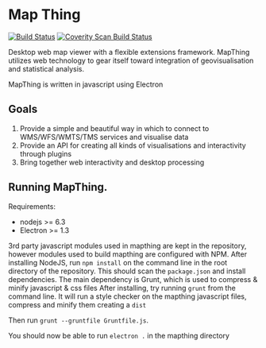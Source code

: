 # Map Thing 
[![Build Status](https://travis-ci.org/JamesRamm/MapThing.svg?branch=master)](https://travis-ci.org/JamesRamm/MapThing) 
<a href="https://scan.coverity.com/projects/jamesramm-mapthing">
  <img alt="Coverity Scan Build Status"
       src="https://scan.coverity.com/projects/9787/badge.svg"/>
</a>

Desktop web map viewer with a flexible extensions framework. MapThing utilizes web technology to gear itself toward integration of geovisualisation and statistical analysis. 

MapThing is written in javascript using Electron

## Goals
1. Provide a simple and beautiful way in which to connect to WMS/WFS/WMTS/TMS services and visualise data
2. Provide an API for creating all kinds of visualisations and interactivity through plugins
3. Bring together web interactivity and desktop processing 

## Running MapThing.

Requirements:

- nodejs >= 6.3
- Electron >= 1.3

3rd party javascript modules used in mapthing are kept in the repository, however modules used to build
mapthing are configured with NPM. After installing NodeJS, run `npm install` on the command line in the root directory
of the repository. 
This should scan the `package.json` and install dependencies. The main dependency is Grunt, which is used to compress & minify javascript & css files
After installing, try running `grunt` from the command line. It will run a style checker on the mapthing javascript files, compress and minify them creating a 
`dist`

Then run `grunt --gruntfile Gruntfile.js`.

You should now be able to run `electron .` in the mapthing directory
